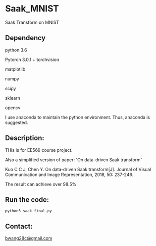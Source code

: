 # Saak_MNIST
Saak Transform on MNIST

## Dependency
python 3.6

Pytorch 3.0.1 + torchvision

matplotlib

numpy

scipy

sklearn

opencv

I use anaconda to maintain the python environment. Thus, anaconda is suggested.

## Description:

THis is for EE569 course project.

Also a simplified version of paper: 'On data-driven Saak transform'

Kuo C C J, Chen Y. On data-driven Saak transform[J]. Journal of Visual Communication and Image Representation, 2018, 50: 237-246.


The result can achieve over 98.5%

## Run the code:
    python3 saak_final.py



## Contact:
bwang28c@gmail.com

